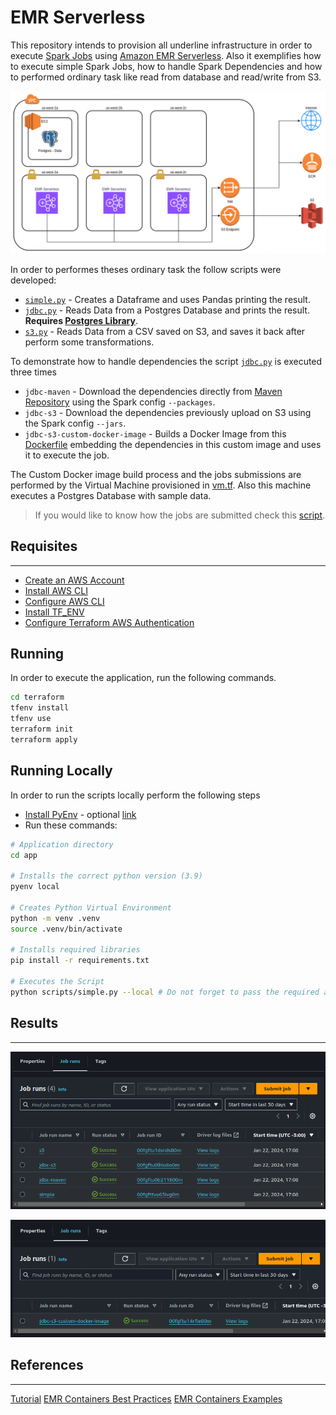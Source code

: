
# EMR Serverless

This repository intends to provision all underline infrastructure in order to execute [Spark Jobs](https://spark.apache.org/) using [Amazon EMR Serverless](https://aws.amazon.com/emr/serverless/). Also it exemplifies how to execute simple Spark Jobs, how to handle Spark Dependencies and how to performed ordinary task like read from database and read/write from S3.

![Architecture](./artifacts/pictures/architecture.png)


In order to performes theses ordinary task the follow scripts were developed:

- [`simple.py`](./python/scripts/simple.py) - Creates a Dataframe and uses Pandas printing the result.
- [`jdbc.py`](./python/scripts/jdbc.py) - Reads Data from a Postgres Database and prints the result. **Requires [Postgres Library](https://mvnrepository.com/artifact/org.postgresql/postgresql/42.7.1)**.
- [`s3.py`](./python/scripts/s3.py) - Reads Data from a CSV saved on S3, and saves it back after perform some transformations. 

To demonstrate how to handle dependencies the script [`jdbc.py`](./python/scripts/jdbc.py) is executed three times

- `jdbc-maven` - Download the dependencies directly from [Maven Repository](https://mvnrepository.com/) using the Spark config `--packages`.
- `jdbc-s3` - Download the dependencies previously upload on S3 using the Spark config `--jars`.
- `jdbc-s3-custom-docker-image` - Builds a Docker Image from this [Dockerfile](./Dockerfile) embedding the dependencies in this custom image and uses it to execute the job.

The Custom Docker image build process and the jobs submissions are performed by the Virtual Machine provisioned in [vm.tf](./terraform/vm.tf). Also this machine executes a Postgres Database with sample data.

> If you would like to know how the jobs are submitted check this [script](./terraform/scripts/setup.sh).

## Requisites
---
- [Create an AWS Account](https://aws.amazon.com/)
- [Install AWS CLI](https://docs.aws.amazon.com/cli/latest/userguide/getting-started-install.html)
- [Configure AWS CLI](https://docs.aws.amazon.com/cli/latest/userguide/cli-authentication-user.html)
- [Install TF_ENV](https://github.com/tfutils/tfenv)
- [Configure Terraform AWS Authentication](https://registry.terraform.io/providers/hashicorp/aws/latest/docs#environment-variables)

## Running

In order to execute the application, run the following commands.

```bash
cd terraform
tfenv install
tfenv use
terraform init
terraform apply
```

## Running Locally

In order to run the scripts locally perform the following steps

- [Install PyEnv](https://github.com/pyenv/pyenv) - optional [link](https://realpython.com/intro-to-pyenv/)
- Run these commands:
```bash
# Application directory
cd app

# Installs the correct python version (3.9)
pyenv local

# Creates Python Virtual Environment
python -m venv .venv
source .venv/bin/activate

# Installs required libraries
pip install -r requirements.txt

# Executes the Script
python scripts/simple.py --local # Do not forget to pass the required arguments

```

## Results
---

![Results-00](./artifacts/pictures/results-00.png)

![Results-01](./artifacts/pictures/results-01.png)

## References
---

[Tutorial](https://www.youtube.com/watch?v=grfSNj2EMwo&ab_channel=JohnnyChivers)
[EMR Containers Best Practices](https://aws.github.io/aws-emr-containers-best-practices/)
[EMR Containers Examples](https://github.com/aws-samples/emr-serverless-samples)
